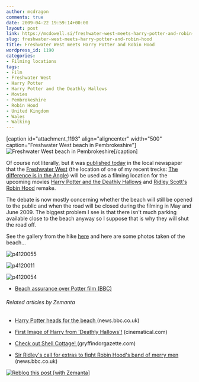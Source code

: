 ```yaml
---
author: mcdragon
comments: true
date: 2009-04-22 19:59:14+00:00
layout: post
link: https://mcdowell.si/freshwater-west-meets-harry-potter-and-robin-hood-1190.html
slug: freshwater-west-meets-harry-potter-and-robin-hood
title: Freshwater West meets Harry Potter and Robin Hood
wordpress_id: 1190
categories:
- Filming locations
tags:
- Film
- Freshwater West
- Harry Potter
- Harry Potter and the Deathly Hallows
- Movies
- Pembrokeshire
- Robin Hood
- United Kingdom
- Wales
- Walking
---
```


[caption id="attachment_1193" align="aligncenter" width="500" caption="Freshwater West beach in Pembrokeshire"]![Freshwater West beach in Pembrokeshire](https://mcdowell.si/wp-content/uploads/2009/04/p41200101.jpg)[/caption]

Of course not literally, but it was [published today](http://www.westerntelegraph.co.uk/news/4311162.Plans_made_for_Harry_Potter_and_Robin_Hood_filming/) in the local newspaper that the [Freshwater West](http://en.wikipedia.org/wiki/Freshwater_West) (the location of one of my recent trecks: [The difference is in the Angle](post.php?action=edit&post=1155)) will be used as a filming location for the upcoming movies [Harry Potter and the Deathly Hallows](http://en.wikipedia.org/wiki/Harry_Potter_and_the_Deathly_Hallows) and [Ridley Scott's Robin Hood](http://en.wikipedia.org/wiki/Robin_Hood_(2010_film)) remake.

The debate is now mostly concerning whether the beach will still be opened to the public and when the road will be closed during the filming in May and June 2009. The biggest problem I see is that there isn't much parking available close to the beach anyway so I suppose that is why they will shut the road off.

See the gallery from the hike [here](https://mcdowell.si/about/gallery?album=Angle) and here are some photos taken of the beach...

![p4120055](https://mcdowell.si/wp-content/uploads/2009/04/p41200551.jpg)

![p4120011](https://mcdowell.si/wp-content/uploads/2009/04/p41200111.jpg)

![p4120054](https://mcdowell.si/wp-content/uploads/2009/04/p41200541.jpg)



	
  * [Beach assurance over Potter film (BBC)](http://news.bbc.co.uk/1/hi/wales/south_west/8011982.stm)




###### Related articles by Zemanta





	
  * [ Harry Potter heads for the beach ](http://news.bbc.co.uk/1/hi/wales/8042668.stm) (news.bbc.co.uk)

	
  * [First Image of Harry from 'Deathly Hallows'!](http://www.cinematical.com/2009/03/09/first-image-of-harry-from-deathly-hallows/) (cinematical.com)

	
  * [ Check out Shell Cottage! ](http://www.gryffindorgazette.com/2009/05/11/check-out-shell-cottage/) (gryffindorgazette.com)

	
  * [ Sir Ridley's call for extras to fight Robin Hood's band of merry men ](http://news.bbc.co.uk/1/hi/wales/8041103.stm) (news.bbc.co.uk)




[![Reblog this post [with Zemanta]](http://img.zemanta.com/reblog_e.png?x-id=808dcbd5-5da7-4a1f-a561-32bb35f97ca7)](http://reblog.zemanta.com/zemified/808dcbd5-5da7-4a1f-a561-32bb35f97ca7/)
